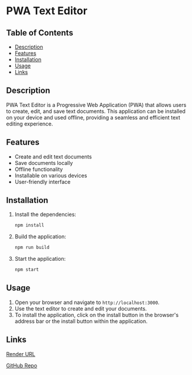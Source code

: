 # PWA Text Editor

## Table of Contents
- [Description](#description)
- [Features](#features)
- [Installation](#installation)
- [Usage](#usage)
- [Links](#links)

## Description
PWA Text Editor is a Progressive Web Application (PWA) that allows users to create, edit, and save text documents. This application can be installed on your device and used offline, providing a seamless and efficient text editing experience.

## Features
- Create and edit text documents
- Save documents locally
- Offline functionality
- Installable on various devices
- User-friendly interface

## Installation
1. Install the dependencies:
    ```bash
    npm install
    ```
2. Build the application:
    ```bash
    npm run build
    ```

3. Start the application:
    ```bash
    npm start
    ```

## Usage
1. Open your browser and navigate to `http://localhost:3000`.
2. Use the text editor to create and edit your documents.
3. To install the application, click on the install button in the browser's address bar or the install button within the application.

## Links
[Render URL]()

[GitHub Repo]()